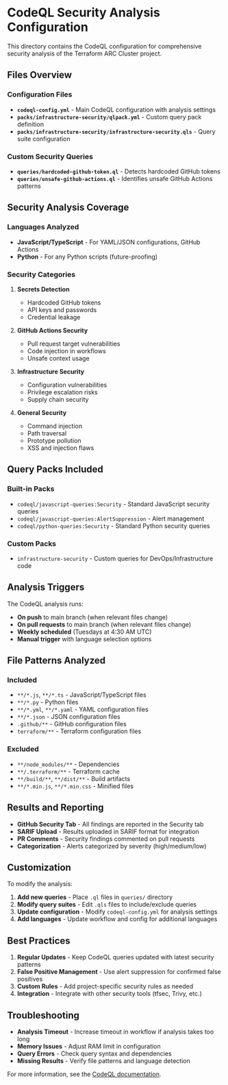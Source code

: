 # CodeQL Security Analysis Configuration

This directory contains the CodeQL configuration for comprehensive security analysis of the Terraform ARC Cluster project.

## Files Overview

### Configuration Files
- **`codeql-config.yml`** - Main CodeQL configuration with analysis settings
- **`packs/infrastructure-security/qlpack.yml`** - Custom query pack definition
- **`packs/infrastructure-security/infrastructure-security.qls`** - Query suite configuration

### Custom Security Queries
- **`queries/hardcoded-github-token.ql`** - Detects hardcoded GitHub tokens
- **`queries/unsafe-github-actions.ql`** - Identifies unsafe GitHub Actions patterns

## Security Analysis Coverage

### Languages Analyzed
- **JavaScript/TypeScript** - For YAML/JSON configurations, GitHub Actions
- **Python** - For any Python scripts (future-proofing)

### Security Categories
1. **Secrets Detection**
   - Hardcoded GitHub tokens
   - API keys and passwords
   - Credential leakage

2. **GitHub Actions Security**
   - Pull request target vulnerabilities
   - Code injection in workflows
   - Unsafe context usage

3. **Infrastructure Security**
   - Configuration vulnerabilities
   - Privilege escalation risks
   - Supply chain security

4. **General Security**
   - Command injection
   - Path traversal
   - Prototype pollution
   - XSS and injection flaws

## Query Packs Included

### Built-in Packs
- `codeql/javascript-queries:Security` - Standard JavaScript security queries
- `codeql/javascript-queries:AlertSuppression` - Alert management
- `codeql/python-queries:Security` - Standard Python security queries

### Custom Packs
- `infrastructure-security` - Custom queries for DevOps/Infrastructure code

## Analysis Triggers

The CodeQL analysis runs:
- **On push** to main branch (when relevant files change)
- **On pull requests** to main branch (when relevant files change)
- **Weekly scheduled** (Tuesdays at 4:30 AM UTC)
- **Manual trigger** with language selection options

## File Patterns Analyzed

### Included
- `**/*.js`, `**/*.ts` - JavaScript/TypeScript files
- `**/*.py` - Python files
- `**/*.yml`, `**/*.yaml` - YAML configuration files
- `**/*.json` - JSON configuration files
- `.github/**` - GitHub configuration files
- `terraform/**` - Terraform configuration files

### Excluded
- `**/node_modules/**` - Dependencies
- `**/.terraform/**` - Terraform cache
- `**/build/**`, `**/dist/**` - Build artifacts
- `**/*.min.js`, `**/*.min.css` - Minified files

## Results and Reporting

- **GitHub Security Tab** - All findings are reported in the Security tab
- **SARIF Upload** - Results uploaded in SARIF format for integration
- **PR Comments** - Security findings commented on pull requests
- **Categorization** - Alerts categorized by severity (high/medium/low)

## Customization

To modify the analysis:

1. **Add new queries** - Place `.ql` files in `queries/` directory
2. **Modify query suites** - Edit `.qls` files to include/exclude queries
3. **Update configuration** - Modify `codeql-config.yml` for analysis settings
4. **Add languages** - Update workflow and config for additional languages

## Best Practices

1. **Regular Updates** - Keep CodeQL queries updated with latest security patterns
2. **False Positive Management** - Use alert suppression for confirmed false positives
3. **Custom Rules** - Add project-specific security rules as needed
4. **Integration** - Integrate with other security tools (tfsec, Trivy, etc.)

## Troubleshooting

- **Analysis Timeout** - Increase timeout in workflow if analysis takes too long
- **Memory Issues** - Adjust RAM limit in configuration
- **Query Errors** - Check query syntax and dependencies
- **Missing Results** - Verify file patterns and language detection

For more information, see the [CodeQL documentation](https://docs.github.com/en/code-security/code-scanning/automatically-scanning-your-code-for-vulnerabilities-and-errors).